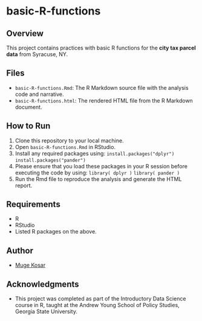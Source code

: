 # basic-R-functions

## Overview
This project contains practices with basic R functions for the **city tax parcel data** from Syracuse, NY.

## Files
- `basic-R-functions.Rmd`: The R Markdown source file with the analysis code and narrative.
- `basic-R-functions.html`: The rendered HTML file from the R Markdown document.


## How to Run
1. Clone this repository to your local machine.
2. Open `basic-R-functions.Rmd` in RStudio.
3. Install any required packages using:
   `install.packages("dplyr")`
    `install.packages("pander")`
4. Please ensure that you load these packages in your R session before executing the code by using:
   `library( dplyr )`
   `library( pander )`
5. Run the Rmd file to reproduce the analysis and generate the HTML report.

## Requirements
- R
- RStudio
- Listed R packages on the above.

## Author
- [Muge Kosar](https://github.com/mugekosar)

## Acknowledgments
- This project was completed as part of the Introductory Data Science course in R, taught at the Andrew Young School of Policy Studies, Georgia State University.


